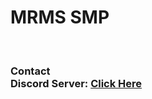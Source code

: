 # MRMS SMP
<br>
<h3> Contact
<br>
Discord Server: <a href="https://discord.gg/amc692KPqJ">Click Here</a>
